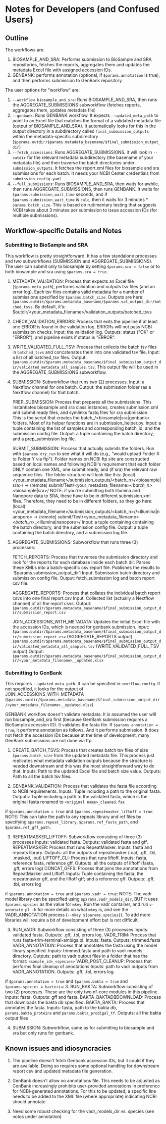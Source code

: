 # Notes for Developers (and Confused Users)

## Outline

The workflows are:
1. BIOSAMPLE_AND_SRA: Performs submission to BioSample and SRA repositories, fetches the reports, aggregates them and updates the metadata Excel file with assigned accession IDs.
2. GENBANK: performs annotation (optional, if `$params.annotation` is true), and then performs submission to GenBank repository.

The user options for "workflow" are:
1. `--workflow biosample_and_sra`: Runs BIOSAMPLE_AND_SRA, then runs the AGGREGATE_SUBMISSIONS subworkflow (fetches reports, aggregates them, updates metadata file)
2. `--genbank`: Runs GENBANK workflow. It expects `--updated_meta_path` to point to an Excel file that matches the format of a validated metadata file (output of BIOSAMPLE_AND_SRA).
                It automatically looks for this in the output directory in a subdirectory called `final_submission_outputs` within the metadata-specific subdirectory (`$params.outdir/$params.metadata_basename/$final_submission_output_dir`)
3. `--fetch_accessions`: Runs AGGREGATE_SUBMISSIONS. It will look in `--outdir` for the relevant metadata subdirectory (the basename of your metadata file) and then traverse the batch directories under `submission_outputs`.
                         It fetches the report.xml files for biosample and sra submissions for each batch. It needs your NCBI Center credentials from `submission_config.yaml`
4. `--full_submissions`: Runs BIOSAMPLE_AND_SRA, then waits for awhile, then runs AGGREGATE_SUBMISSIONS, then runs GENBANK.
                         It waits for `$params.submission_wait_time` seconds, and if `$params.submission_wait_time` is `calc`, then it waits for 3 minutes * `params.batch_size`.
                         This is based on rudimentary testing that suggests NCBI takes about 3 minutes per submission to issue accession IDs (for multiple submissions).

## Workflow-specific Details and Notes

### Submitting to BioSample and SRA

This workflow is pretty straightforward.  It has a few standalone processes and two subworkflows (SUBMISSION and AGGREGATE_SUBMISSIONS).
The user can submit only to biosample by setting `$params.sra = false` or to both biosample and sra using `$params.sra = true`.

1. METADATA_VALIDATION: Process that expects an Excel file (`$params.meta_path`), performs validation and outputs tsv files (and an error log). 
                        Each tsv files contains valid metadata for a number of submissions specified by `$params.batch_size`.
                        Outputs are here: `$params.outdir/$params.metadata_basename/$params.val_output_dir/batched_tsvs`.  By default, it's: $outdir/<your_metadata_filename>/validation_outputs/batched_tsvs

2. CHECK_VALIDATION_ERRORS: Process that exits the pipeline if at least one ERROR is found in the validation log.  ERRORs will not pass NCBI submission checks.
                        Input: the validation log. Outputs: status ("OK" or "ERROR"), and pipeline exists if status is "ERROR".

3. WRITE_VALIDATED_FULL_TSV: Process that collects the batch tsv files in `batched_tsvs` and concatenates them into one validated tsv file.
                        Input: a list of all batched_tsv files. Output: `$params.outdir/$params.metadata_basename/$final_submission_output_dir/validated_metadata_all_samples.tsv`.
                        This output file will be used in the AGGREGATE_SUBMISSIONS subworkflow.

4. SUBMISSION: Subworkflow that runs two (2) processes.
               Input: a Nextflow channel for one batch. Output: the submission folder (as a Nextflow channel) for that batch.

    PREP_SUBMISSION: Process that prepares all the submissions. This instantiates biosample and sra class instances, creates submission.xml and submit.ready files, and symlinks fastq files for sra submission.  
                     This is the script that creates the batch_<n>/<biosample|sra|genbank> folders. 
                     Most of its helper functions are in submission_helper.py.
                     Input: a tuple containing the list of samples and corresponding batch_id, and the submission config file. Output: a tuple containing the batch directory, and a prep_submission log file.

    SUBMIT_SUBMISSION: Process that actually submits the folders. Run with `$params.dry_run` to see what it will do (e.g., "would upload Folder X to Folder Y via ftp").
                Folder names on NCBI ftp site are constructed based on local names and following NCBI's requirement that each folder ONLY contain one XML, one submit.ready, and (if sra) the relevant raw sequence files.
                The folder structure will look like this: (local) <your_metadata_filename>/submission_outputs/<batch_n>/<biosample|sra>/ → (remote) submit/Test/<your_metadata_filename>_<batch_n>_<biosample|sra>/
                NOTE: if you're submitting both Illumina and Nanopore data to SRA, these have to be in different submission.xml files. Therefore, they need to be in different folders, so they go here:
                    (local) <your_metadata_filename>/submission_outputs/<batch_n>/<sra>/<illumina|nanopore> → (remote) submit/Test/<your_metadata_filename>_<batch_n>_<sra>_<illumina|nanopore>/
                Input: a tuple containing containing the batch directory, and the submission config file. Output: a tuple containing the batch directory, and a submission log file.

5. AGGREGATE_SUBMISSIONS: Subworkflow that runs three (3) processes:

    FETCH_REPORTS: Process that traverses the submission directory and look for the reports for each database inside each batch dir. Parses these XMLs into a batch-specific csv report file.
                   Publishes the results to `$params.submission_output_dir1
                   Input: Submission batch directory and submission config file. Output: fetch_submission log and batch report csv file.

    AGGREGATE_REPORTS: Process that collates the individual batch report csvs into one final report.csv
                   Input: Collected list (actually a Nextflow channel) of all the report csvs. Output: `$params.outdir/$params.metadata_basename/$final_submission_output_dir/submission_report.csv`

    JOIN_ACCESSIONS_WITH_METADATA: Updates the initial Excel file with the accession IDs, which is needed for genbank submission.
                   Input: `$params.outdir/$params.metadata_basename/$final_submission_output_dir/submission_report.csv` (AGGREGATE_REPORTS output) 
                          `$params.outdir/$params.metadata_basename/$final_submission_output_dir/validated_metadata_all_samples.tsv` (WRITE_VALIDATED_FULL_TSV output)
                   Output: `$params.outdir/$params.metadata_basename/$final_submission_output_dir/<your_metadata_filename>__updated.xlsx`

### Submitting to GenBank

This requires `--updated_meta_path`. It can be specified in `nextflow.config`.
If not specified, it looks for the output of JOIN_ACCESSIONS_WITH_METADATA (`$params.outdir/$params.metadata_basename/$final_submission_output_dir/<your_metadata_filename>__updated.xlsx`)

GENBANK workflow doesn't validate metadata. It is assumed the user will run biosample_and_sra first (because GenBank submission requires a BioSample accession ID). 
It validates the fasta file.
If `$params.annotation = true`, it performs annotation as follows.
And it performs submission.  It does not fetch the accession IDs because at the time of development, many GenBank submissions are not done via ftp.


1. CREATE_BATCH_TSVS: Process that creates batch tsv files of size `$params.batch_size` from the updated metadata file.
            This process just replicates what metadata validation outputs because the structure is needed downstream and this was the most straightforward way to do that.
            Inputs: Path to the updated Excel file and batch size value. Outputs: Path to all the batch tsv files.

2. GENBANK_VALIDATION: Process that validates the fasta file according to NCBI requirements.
            Inputs: Tuple including a path to the original fasta. Outputs: Tuple including a path to the validated fasta, which is the original fasta renamed to `<original name>_cleaned.fsa`

if `$params.annotation = true` and `$params.repeatmasker_liftoff = true`:
    NOTE: This can take the path to any repeats library and ref files by specifying `$params.repeat_library`, `$params.ref_fasta_path`, and `$params.ref_gff_path`.

3. REPEATMASKER_LIFTOFF: Subworkflow consisting of three (3) processes
            Inputs: validated fasta. Outputs: validated fasta and gff.
    REPEATMASKER: Process that runs RepeatMasker.
            Inputs: fasta and repeats library. Outputs: all the outputs of repeatmasker (.cat, .gff, .tbl, .masked, .out)
    LIFTOFF_CLI: Process that runs liftoff.
            Inputs: fasta, reference fasta, reference gff. Outputs: all the outputs of liftoff (fasta, .gff, errors log)
    CONCAT_GFFS: Process that joins the annotations from RepeatMasker and Liftoff.
            Inputs: Tuple containing the fasta, the repeatmasker gff, and the liftoff gff; and a reference gff. Outputs: .gff, .tbl, errors log

if `$params.annotation = true` and `$params.vadr = true`:
    NOTE: The vadr model library can be specified using `$params.vadr_models_dir`, BUT it uses `$params.species` as the value for `mkey`. 
    Run the vadr container, and run `v-annotate.pl -h` for more details on what `mkey` is, and see the VADR_ANNOTATION process (`--mkey ${params.species}`).
    To add more libraries will require a bit of development effort but is not difficult. 

3. RUN_VADR: Subworkflow consisting of three (3) processes
            Inputs: validated fasta. Outputs: .gff, .tbl, errors log.
    VADR_TRIM: Process that runs fasta-trim-terminal-ambigs.pl.
            Inputs: fasta. Outputs: trimmed.fasta
    VADR_ANNOTATION: Process that annotates the fasta using the model library specified.
            Inputs: trimmed.fasta and path to vadr models directory. Outputs: path to vadr output files in a folder that has the format: `<sample_id>_<species>`
    VADR_POST_CLEANUP: Process that performs final cleanup of annotations
            Inputs: path to vadr outputs from VADR_ANNOTATION. Outputs: .gff, .tbl, errors log.

if `$params.annotation = true` and `$params.bakta = true` and `$params.species = bacteria`:
3. RUN_BAKTA: Subworkflow consisting of two (2) processes.  These are the only two nf-core modules in this pipeline.
            Inputs: fasta. Outputs: gff and fasta.
    BAKTA_BAKTADBDOWNLOAD: Process that downloads the bakta db specified.
    BAKTA_BAKTA: Process that annotates the fasta.
            Inputs: fasta, path to the bakta db, `params.bakta_proteins` and `params.bakta_prodigal_tf`. Outputs: all the bakta output files

4. SUBMISSION: Subworkflow, same as for submitting to biosample and sra but only runs for genbank.


## Known issues and idiosyncracies

1. The pipeline doesn't fetch Genbank accession IDs, but it could if they are available.  Doing so requires some optional handling for downstream report csv and updated metadata file generation.

2. GenBank doesn't allow no annotations file.  This needs to be adjusted as GenBank increasingly prohibits user-provided annotations in preference for NCBI-generated annotations.
   For this to be updated, a specific line needs to be added to the XML file (where appropriate) indicating NCBI should annotate.
   
3. Need some robust checking for the vadr_models_dir vs. species (see notes under annotation)